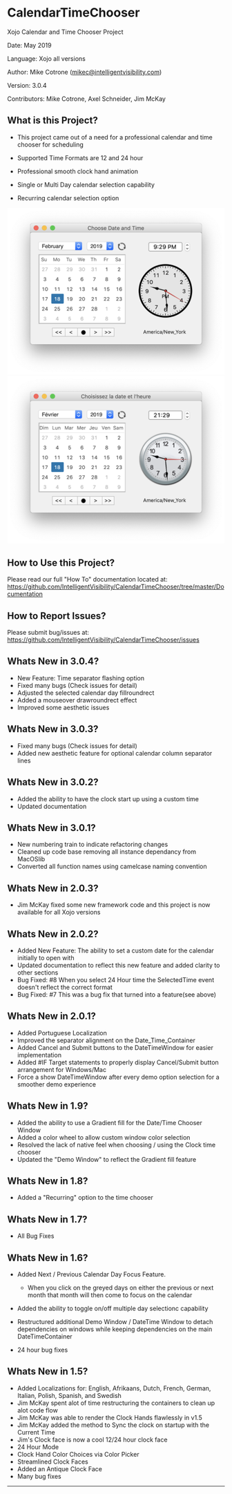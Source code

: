 CalendarTimeChooser
===================

Xojo Calendar and Time Chooser Project

Date:           May 2019

Language:       Xojo all versions

Author:         Mike Cotrone (mikec@intelligentvisibility.com)

Version:        3.0.4

Contributors:   Mike Cotrone, Axel Schneider, Jim McKay



What is this Project?
------------------

  - This project came out of a need for a professional calendar and time chooser for scheduling
  
  - Supported Time Formats are 12 and 24 hour
        
  - Professional smooth clock hand animation
  
  - Single or Multi Day calendar selection capability

  - Recurring calendar selection option
  
  
 ![image](https://github.com/IntelligentVisibility/CalendarTimeChooser/blob/master/Documentation/CalendarTimeChooser_SS1.png)
 ![image](https://github.com/IntelligentVisibility/CalendarTimeChooser/blob/master/Documentation/CalendarTimeChooser_SS2.png)


How to Use this Project?
------------------

Please read our full "How To" documentation located at:
https://github.com/IntelligentVisibility/CalendarTimeChooser/tree/master/Documentation


How to Report Issues?
------------------

Please submit bug/issues at:
https://github.com/IntelligentVisibility/CalendarTimeChooser/issues
  
  
Whats New in 3.0.4?
------------------
- New Feature: Time separator flashing option
- Fixed many bugs (Check issues for detail)
- Adjusted the selected calendar day fillroundrect
- Added a mouseover drawroundrect effect
- Improved some aesthetic issues

Whats New in 3.0.3?
------------------
- Fixed many bugs (Check issues for detail)
- Added new aesthetic feature for optional calendar column separator lines

Whats New in 3.0.2?
------------------
- Added the ability to have the clock start up using a custom time
- Updated documentation

Whats New in 3.0.1?
------------------
- New numbering train to indicate refactoring changes
- Cleaned up code base removing all instance dependancy from MacOSlib
- Converted all function names using camelcase naming convention

Whats New in 2.0.3?
------------------
- Jim McKay fixed some new framework code and this project is now available for all Xojo versions

Whats New in 2.0.2?
------------------
- Added New Feature: The ability to set a custom date for the calendar initially to open with
- Updated documentation to reflect this new feature and added clarity to other sections
- Bug Fixed: #8 When you select 24 Hour time the SelectedTime event doesn't reflect the correct format
- Bug Fixed: #7 This was a bug fix that turned into a feature(see above)
  
Whats New in 2.0.1?
------------------
- Added Portuguese Localization
- Improved the separator alignment on the Date_Time_Container
- Added Cancel and Submit buttons to the DateTimeWindow for easier implementation
- Added #IF Target statements to properly display Cancel/Submit button arrangement for Windows/Mac
- Force a show DateTimeWindow after every demo option selection for a smoother demo experience

Whats New in 1.9?
-----------------
- Added the ability to use a Gradient fill for the Date/Time Chooser Window
- Added a color wheel to allow custom window color selection
- Resolved the lack of native feel when choosing / using the Clock time chooser
- Updated the "Demo Window" to reflect the Gradient fill feature

Whats New in 1.8?
-----------------
- Added a "Recurring" option to the time chooser

Whats New in 1.7?
-----------------
- All Bug Fixes

Whats New in 1.6?
-----------------
- Added Next / Previous Calendar Day Focus Feature.
    - When you click on the greyed days on either the previous or next month that month will then come to focus on the calendar

- Added the ability to toggle on/off multiple day selectionc capability

- Restructured additional Demo Window / DateTime Window to detach dependencies on windows while keeping dependencies on the main DateTimeContainer

- 24 hour bug fixes

Whats New in 1.5?
-----------------
- Added Localizations for: English, Afrikaans, Dutch, French, German, Italian, Polish, Spanish, and Swedish
- Jim McKay spent alot of time restructuring the containers to clean up alot code flow
- Jim McKay was able to render the Clock Hands flawlessly in v1.5
- Jim McKay added the method to Sync the clock on startup with the Current Time
- Jim's Clock face is now a cool 12/24 hour clock face
- 24 Hour Mode
- Clock Hand Color Choices via Color Picker
- Streamlined Clock Faces
- Added an Antique Clock Face
- Many bug fixes

------------------------

